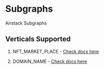 # Subgraphs
Airstack Subgraphs

## Verticals Supported
1. NFT_MARKET_PLACE - [Check docs here](https://github.com/Airstack-xyz/Subgraphs/blob/ens-airstack-module-refactor/airstack-modules/modules/airstack/nft-marketplace/Readme.md)

2. DOMAIN_NAME - [Check docs here](https://github.com/Airstack-xyz/Subgraphs/blob/ens-airstack-module-refactor/airstack-modules/modules/airstack/domain-name/Readme.md)
